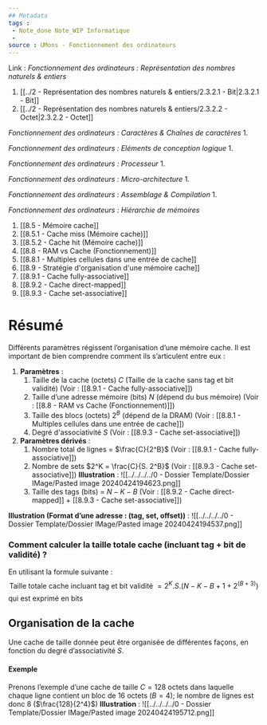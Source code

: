 ```yaml
---
## Metadata
tags : 
 - Note_done Note_WIP Informatique
 - 
source : UMons - Fonctionnement des ordinateurs
---
```


Link :
_Fonctionnement des ordinateurs : Représentation des nombres naturels & entiers_
1. [[../2 - Représentation des nombres naturels & entiers/2.3.2.1 - Bit|2.3.2.1 - Bit]]
2. [[../2 - Représentation des nombres naturels & entiers/2.3.2.2 - Octet|2.3.2.2 - Octet]]

_Fonctionnement des ordinateurs : Caractères & Chaînes de caractères_
1.

_Fonctionnement des ordinateurs : Eléments de conception logique_
1.

_Fonctionnement des ordinateurs : Processeur_
1.

_Fonctionnement des ordinateurs : Micro-architecture_
1.

_Fonctionnement des ordinateurs : Assemblage & Compilation_
1.

_Fonctionnement des ordinateurs : Hiérarchie de mémoires_
1. [[8.5 - Mémoire cache]]
2. [[8.5.1 - Cache miss (Mémoire cache)]]
3. [[8.5.2 - Cache hit (Mémoire cache)]]
4. [[8.8 - RAM vs Cache (Fonctionnement)]]
5. [[8.8.1 - Multiples cellules dans une entrée de cache]]
6. [[8.9 - Stratégie d'organisation d'une mémoire cache]]
7. [[8.9.1 - Cache fully-associative]]
8. [[8.9.2 - Cache direct-mapped]]
9. [[8.9.3 - Cache set-associative]]

# Résumé
Différents paramètres régissent l’organisation d’une mémoire cache. Il est important de bien comprendre comment ils s’articulent entre eux :
1. **Paramètres** :
	1. Taille de la cache (octets) $C$ (Taille de la cache sans tag et bit validité)
	(Voir : [[8.9.1 - Cache fully-associative]])
	3. Taille d’une adresse mémoire (bits) $N$ (dépend du bus mémoire)
	(Voir : [[8.8 - RAM vs Cache (Fonctionnement)]])
	4. Taille des blocs (octets) $2^B$ (dépend de la DRAM)
	(Voir : [[8.8.1 - Multiples cellules dans une entrée de cache]])
	4. Degré d'associativité $S$ 
	(Voir : [[8.9.3 - Cache set-associative]])
2. **Paramètres dérivés** :
	1. Nombre total de lignes = $\frac{C}{2^B}$ 
	(Voir : [[8.9.1 - Cache fully-associative]])
	3. Nombre de sets $2^K = \frac{C}{S. 2^B}$ 
	(Voir : [[8.9.3 - Cache set-associative]])
	**Illustration** : ![[../../../../0 - Dossier Template/Dossier IMage/Pasted image 20240424194623.png]]
	1. Taille des tags (bits) = $N-K-B$ 
	(Voir : [[8.9.2 - Cache direct-mapped]] + [[8.9.3 - Cache set-associative]])

**Illustration (Format d’une adresse : (tag, set, offset))** : ![[../../../../0 - Dossier Template/Dossier IMage/Pasted image 20240424194537.png]]
### Comment calculer la taille totale cache (incluant tag + bit de validité) ?
En utilisant la formule suivante : $$\text{Taille totale cache incluant tag et bit validité }= 2^K . S . \left(N-K-B + 1 + 2^{(B+3)}\right)$$ qui est exprimé en bits

## Organisation de la cache
Une cache de taille donnée peut être organisée de différentes façons, en fonction du degré d’associativité $S$. 
#### Exemple
Prenons l’exemple d’une cache de taille $C=128$ octets dans laquelle chaque ligne contient un bloc de $16$ octets ($B=4$); le nombre de lignes est donc 8 ($\frac{128}{2^4}$)
**Illustration** : ![[../../../../0 - Dossier Template/Dossier IMage/Pasted image 20240424195712.png]]
